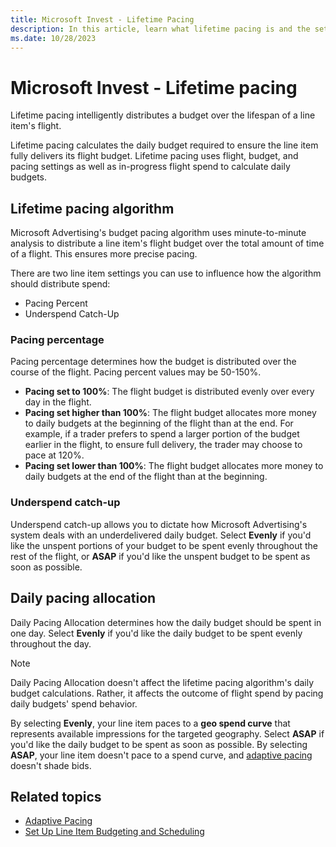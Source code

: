 ```yaml
---
title: Microsoft Invest - Lifetime Pacing
description: In this article, learn what lifetime pacing is and the settings that can influence how the line item's lifetime spend is distributed.
ms.date: 10/28/2023
---
```


# Microsoft Invest - Lifetime pacing

Lifetime pacing intelligently distributes a budget over the lifespan of a line item's flight.

Lifetime pacing calculates the daily budget required to ensure the line item fully delivers its flight budget. Lifetime pacing uses flight, budget, and pacing settings as well as in-progress flight spend to calculate daily budgets.

## Lifetime pacing algorithm

Microsoft Advertising's budget pacing algorithm uses minute-to-minute analysis to distribute a line item's flight budget over the total amount of time of a flight. This ensures more precise pacing.

There are two line item settings you can use to influence how the algorithm should distribute spend:

- Pacing Percent
- Underspend Catch-Up

### Pacing percentage

Pacing percentage determines how the budget is distributed over the course of the flight. Pacing percent values may be 50-150%.

- **Pacing set to 100%**: The flight budget is distributed evenly over every day in the flight.
- **Pacing set higher than 100%**: The flight budget allocates more money to daily budgets at the beginning of the flight than at the end.
For example, if a trader prefers to spend a larger portion of the budget earlier in the flight, to ensure full delivery, the trader may choose to pace at 120%.
- **Pacing set lower than 100%**: The flight budget allocates more money to daily budgets at the end of the flight than at the beginning.

### Underspend catch-up

Underspend catch-up allows you to dictate how Microsoft Advertising's system deals with an underdelivered daily budget. Select **Evenly** if you'd like the unspent portions of your budget to be spent evenly throughout the rest of the flight, or **ASAP** if you'd like the unspent budget to be spent as soon as possible.

## Daily pacing allocation

Daily Pacing Allocation determines how the daily budget should be spent in one day. Select **Evenly** if you'd like the daily budget to be spent evenly throughout the day.

> [!NOTE]
> Daily Pacing Allocation doesn't affect the lifetime pacing algorithm's daily budget calculations. Rather, it affects the outcome of flight spend by pacing daily budgets' spend behavior.

By selecting **Evenly**, your line item paces to a **geo spend curve** that represents available impressions for the targeted geography. Select **ASAP** if you'd like the daily budget to be spent as soon as possible. By selecting **ASAP**, your line item doesn't pace to a spend curve, and [adaptive pacing](adaptive-pacing.md) doesn't shade bids.

## Related topics

- [Adaptive Pacing](adaptive-pacing.md)
- [Set Up Line Item Budgeting and Scheduling](set-up-line-item-budgeting-and-scheduling.md)
